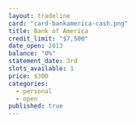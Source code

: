 ```yaml
---
layout: tradeline
card: "card-bankamerica-cash.png"
title: Bank of America
credit_limit: "$7,500"
date_open: 2013
balance: "0%"
statement_date: 3rd
slots_available: 1
price: $300
categories: 
  - personal
  - open
published: true
---
```


